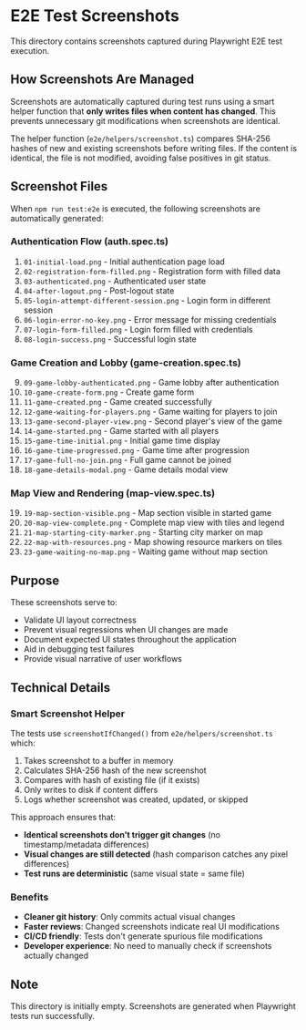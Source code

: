 # E2E Test Screenshots

This directory contains screenshots captured during Playwright E2E test execution.

## How Screenshots Are Managed

Screenshots are automatically captured during test runs using a smart helper function that **only writes files when content has changed**. This prevents unnecessary git modifications when screenshots are identical.

The helper function (`e2e/helpers/screenshot.ts`) compares SHA-256 hashes of new and existing screenshots before writing files. If the content is identical, the file is not modified, avoiding false positives in git status.

## Screenshot Files

When `npm run test:e2e` is executed, the following screenshots are automatically generated:

### Authentication Flow (auth.spec.ts)
1. `01-initial-load.png` - Initial authentication page load
2. `02-registration-form-filled.png` - Registration form with filled data
3. `03-authenticated.png` - Authenticated user state
4. `04-after-logout.png` - Post-logout state
5. `05-login-attempt-different-session.png` - Login form in different session
6. `06-login-error-no-key.png` - Error message for missing credentials
7. `07-login-form-filled.png` - Login form filled with credentials
8. `08-login-success.png` - Successful login state

### Game Creation and Lobby (game-creation.spec.ts)
9. `09-game-lobby-authenticated.png` - Game lobby after authentication
10. `10-game-create-form.png` - Create game form
11. `11-game-created.png` - Game created successfully
12. `12-game-waiting-for-players.png` - Game waiting for players to join
13. `13-game-second-player-view.png` - Second player's view of the game
14. `14-game-started.png` - Game started with all players
15. `15-game-time-initial.png` - Initial game time display
16. `16-game-time-progressed.png` - Game time after progression
17. `17-game-full-no-join.png` - Full game cannot be joined
18. `18-game-details-modal.png` - Game details modal view

### Map View and Rendering (map-view.spec.ts)
19. `19-map-section-visible.png` - Map section visible in started game
20. `20-map-view-complete.png` - Complete map view with tiles and legend
21. `21-map-starting-city-marker.png` - Starting city marker on map
22. `22-map-with-resources.png` - Map showing resource markers on tiles
23. `23-game-waiting-no-map.png` - Waiting game without map section

## Purpose

These screenshots serve to:
- Validate UI layout correctness
- Prevent visual regressions when UI changes are made
- Document expected UI states throughout the application
- Aid in debugging test failures
- Provide visual narrative of user workflows

## Technical Details

### Smart Screenshot Helper

The tests use `screenshotIfChanged()` from `e2e/helpers/screenshot.ts` which:
1. Takes screenshot to a buffer in memory
2. Calculates SHA-256 hash of the new screenshot
3. Compares with hash of existing file (if it exists)
4. Only writes to disk if content differs
5. Logs whether screenshot was created, updated, or skipped

This approach ensures that:
- **Identical screenshots don't trigger git changes** (no timestamp/metadata differences)
- **Visual changes are still detected** (hash comparison catches any pixel differences)
- **Test runs are deterministic** (same visual state = same file)

### Benefits

- **Cleaner git history**: Only commits actual visual changes
- **Faster reviews**: Changed screenshots indicate real UI modifications
- **CI/CD friendly**: Tests don't generate spurious file modifications
- **Developer experience**: No need to manually check if screenshots actually changed

## Note

This directory is initially empty. Screenshots are generated when Playwright tests run successfully.
